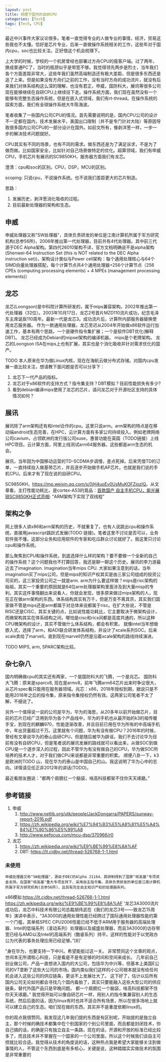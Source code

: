 ```yaml
---
layout: post
title: 梳理下国内的自研CPU
categories: [Tech]
tags: [Tech, CPU]
---
```


最近中兴事件大家议论很多。笔者一直觉得专业的人做专业的事情，经济，贸易这些我也不太懂。恰好是芯片专业，后来一直做操作系统相关的工作，这些年对于国内cpu，soc也比较关注。正好借这个机会梳理下。

上大学的时候，学校的一个机房曾经也部署过方舟CPU的瘦客户端。过了两年，换成普通PC了，当时的瓶颈似乎是带宽不够。我觉得领先两步是烈士，当年我们各个方面差距非常大，这些年我们虽然高端制造还有极大差距，但是很多东西还是追了上来。但是如果没有方舟们之前的工作，没有当时方舟的成功流片，就没有后来我们对体系结构这么深的理解，也没有君正，申威，国防科大，展讯等很多公司现在能够继续在自研CPU上继续往下走。操作系统方面，我们现在虽然没有一个能够有完整生态操作系统，但是在嵌入式领域，我们有rt-thread。在操作系统的探索方面，我们有全球操作系统大牛陈海波。

笔者收集了一些国内公司CPU的情况。首先需要说明的是，国内CPU公司的设计不一定都在国内，技术发展水平，美国出口限制（并不是专门针对大陆）等原因导致很多国内公司CPU的一部分设计在国外。如前文所有，像剥洋葱一样，一步一步的解决技术问题就好。

CPU其实有不同的场景，也有不同的需求。做东西还是为了满足诉求，不是为了做而做。比如国家安全，比如针对自己场景做特定的优化。超算领域，我们有申威CPU，手机芯片有展讯的SC9850KH，服务器方面我们有龙芯。

澄清：cpu和soc的区别。CPU，DSP，MCU的区别。

scoping: 只说cpu，不说操作系统。也不说我们差距更大的芯片制造。

思路：
1.  发展历史，剥洋葱消化吸收的过程。
2.  目前最新处理器的架构和生态。

申威
---
申威处理器又称"SW处理器"，具体负责研发的单位是江南计算机所属于军方研究机构(总参56所)，2006年推出第一代处理器，目前共有4代处理器。其中前三代源于DEC Alpha架构。第四代26010架构不详，官方文档明确说不是alpha架构(Shenwei-64  Instruction Set (this is NOT related to the DEC Alpha instruction set))，架构设计类似与Power cell架构：每个通用处理核心与64个SIMD向量处理器搭配，每个计算节点共4个通用处理器+256个计算节点（256 CPEs (computing  processing  elements) + 4  MPEs (management processing  elements)）

龙芯
---
龙芯(Loongson)是中科院计算所研发的，属于mips兼容架构。2002年推出第一代处理器（32位）。2003年10月17日，龙芯2号首片MZD110流片成功，纪念毛泽东主席诞辰110周年。最新一代是龙芯3。成功流片后，计算所内部服务器替换使用龙芯服务器。
作为一款通用处理器，龙芯至迟从2004年开始做x86软件运行加速工作，基本有两个思路，一个是硬件指令集扩展；一个是软件DBT优化(解释DBT)。
龙芯已经成为Debian的mipsel架构的编译机器。
mips是个老牌架构。
龙芯的Loongson ISA在mips上也有扩展，其实也是个消化吸收并针对需求优化的国产。

TODO 本人原来在华为做Linux内核，现在在海航云做分布式存储。对国内cpu发展一直比较关注，想请教下面问题是否可以分享下：
1.  龙芯下一代产品的指标。
2.  龙芯对于x86软件的支持方式？指令集支持？DBT模拟？目前性能损失有多少?
3.  看到debian编译mips使用了龙芯的芯片，请问龙芯对于开源社区支持的具体情况如何？

展讯
---
展讯除了arm架构还有和intel合作的cpu。这里只说arm。arm架构的特点是在移动端android生态完善，在HPC，云计算方面有多家公司持续投入。例如老牌网络公司cavium，占领欧洲的发行版公司suse，惠普功能在英国（TODO链接）上线HPC项目。云计算方面，阿里上线测试arm64服务器。这些都是arm生态的机会。

展讯，当年因为中国移动运营的TD-SCDMA步调慢，差点死掉。后来凭借TD的订单，一直持续投入做基带芯片，并且逐步开始做手机AP芯片。也就是我们说的手机CPU。后来才有了现在说的自研CPU。

SC9850KH，<https://mp.weixin.qq.com/s/0jH4uoEv0UsMuKOFZiozIQ>。从文章看，主打性能功耗比，是cortex-A53的竟品：[首款国产
自主手机CPU，紫光展锐SC9850KH正式亮相](http://t.cj.sina.com.cn/articles/view/5772303575/1580e5cd7001004pvx?cre=tianyi&mod=pcpager_fintoutiao&loc=13&r=9&doct=0&rfunc=100&tj=none&tr=9):
"ARM架构下实现了双线程"

架构之争
--------
网上很多人讲x86和arm架构的历史，不就重复了。也有人说跳出cpu和操作系统，直接用javascript跳跃式发展(TODO 链接)。笔者这里不讨论是否可以，业务软件我不懂，这部分业务和应用软件的专家和吃瓜群众讨论就好了。我这里只讨论cpu和操作系统。

那么聚焦到CPU和操作系统，到底选择什么样的架构？要不要做一个全新的自己的操作系统？这个问题我也不打算回答，我还是聊一聊这个历史。展讯的李力游最近去了imagination. Imagination当年mips CPU. 大家如果注意到的话，当年imagination买了mips公司，但是mips的知识产权其实是由三家公司组成的投资公司买的，这三家投资公司之一就是arm. arm为什么要这样做？mips是risc架构的始祖，其实一个重要的原因就是64位arm处理器架构里面涉及到大量misp的专利。其实这件事情翻出来说看人，你就会发现，很多原来做过mips架构的人，现在正在做arm架构的东西。体系结构其实有万千，但是万变不离其宗，其实我们国家做不管是mips还是arm都属于对总体来说都属于risc。在扩大些说，不管是RISC还是CISC，其实关键的点，比如说性能功耗比，它主要取决于微架构设计，而微架构其实在体系结构之间，哪怕是cisc和rics间都是高度共通的，所以这种CPU微架构的设计，其实不管做什么体系结构，都会有积累。
就像intel当年想做嵌入式，选择了arm，和ADI联合研发体系结构，并设计了xcale系列SOC。后来xcale卖给了marvell。直到现在marvell仍然是沿着xcale架构的路线持续演进。

TODO MIPS, arm, SPARC架构比较。

杂七杂八
--------
国内明确做cpu的其实还有两家，一个是国防科大的飞腾，一个是兆芯。
国防科大飞腾：原来是sparcv8, 现在是armv8，前年飞腾arm64芯片出来时争议很大，从芯片spec看只能用在服务器领域。兆芯：x86，2018年授权到期，据说只是不能用2018年之后的指令集，原来指令集授权仍然有效。这两家公司笔者不太了解，不细说了。

另外一个值得说一说的公司是华为，华为的海思，从20多年以前开始做芯片，目前的芯片已经广泛用到华为各个产品线中，华为的手机也从最开始的k3的祖传暖手宝，到现在的麒麟970，性能逐渐改善，并且目前已用在华为所有的中高端手机中，年出货量超过千万。这里就有个问题，华为有没有做CPU？2016年的时候，曾经有文章说华为的泰山自研CPU，但是随后被华为辟谣，我们不去讨论华为目前有没有自研CPU，但是笔者说的展讯发展的路线就可以看出来，从做SOC到做CPU是一个逐步深入的过程，因此不管华为有没有做自己的CPU，华为做SOC所培养的技术人才，对于我们做CPU来说都是非常重要的积累。
顺便八卦一下，k3是欧洲的TODO 山，现在华为的泰山是中国自己的山。我这说明了华为心中的志向。详情请见任正非2012年的讲话(TODO)。

最近看朋友圈说："都两个肩膀扛一个脑袋，啥高科技都架不住你天天琢磨。”

参考链接
--------
1.  申威
    1.  <http://www.netlib.org/utk/people/JackDongarra/PAPERS/sunway-report-2016.pdf>
    2.  <https://zh.wikipedia.org/wiki/%E7%94%B3%E5%A8%81%E5%A4%84%E7%90%86%E5%99%A8>
    3.  <http://www.eefocus.com/mcu-dsp/370966/r0>
2.  龙芯
    1.  <https://zh.wikipedia.org/wiki/%E9%BE%99%E8%8A%AF>
    2.  DBT: <https://lt.cjdby.net/thread-526768-1-1.html>

### 未使用
```
申威处理器又称"SW处理器"，源自于DEC的Alpha 21164，其研制得到了国家"核高基"专项资金支持。在国家"核高基"重大专项支持下、采用自主指令集，具体负责研发的单位是江南计算机所属于军方研究机构(总参56所)，且具有完全自主知识产权的处理器系列。
```

x86模拟:https://lt.cjdby.net/thread-526768-1-1.html
<https://zh.wikipedia.org/wiki/%E9%BE%99%E8%8A%AF>
'龙芯3A3000流片成功后，龙芯中科技术有限公司总裁胡伟武在《我们的龙芯3号——致龙芯15周年》演讲中表示，“3A3000的通用处理性能已经跨过了国际通用处理器性能的第一个门槛，其单核SPEC
CPU2006性能已经不低于ARM用于服务器的高端处理器、Intel的低端系列（凌动系列）处理器以及威盛处理器，而且3A3000的访存带宽已经与AMD以及Intel的高端系列（酷睿系列）持平。这样的性能对于以党政办公为代表的事务处理应用已经足够。”[8]'

“身在华为，也要支持一下中兴。希望能挺过这一关。
非常赞同这个文章的观点，世间本无所谓核心科技，只是看是不是有足够的时间和空间来成长。
几年前自己创业做公司，产品一直想进入国内的大公司，包括华为中兴等，但基本上美国E公司的V*T*垄断了这些大公司的市场。国内类似我们这样的小公司根本就没有给任何机会进入这些公司的供应链条，更谈不上发展壮大了。
这下好了，估计以后所有国内公司无论如何都会寻找几个国内备胎了，其实只要能融入这些大型公司的供应链条，替代外国产品只是早晚问题。
都一个肩膀扛一个脑袋，啥高科技都架不住你天天琢磨。”
我觉得开始可以像自研芯片一样，用别人的指令集兼容别人的生态系统，然后后面的话，因为linux有时也并不适合所有场景，所以在很多场地上就可以建立自己的生态。咱们现在做的东西，其实并不是重度依赖linux的。

你的观点我很赞同。我发现这几年我们提的东西是有区别呢，开始提的是独立自主，那个时候的确技术都集中在个别国家的个别公司里面，而且都是封闭技术，你自己搞的话，的确是只有独立自主一条路，现在的话，开源和开放的标准已经比较多了，而且技术并不掌握在一个国家的一个公司里面，所以这个时候我们谈自主可控就比较合适。我觉得从技术的角度说的话，这种热点我是希望大家能够关注到做事情的人，不管这个东西到底是有多核心，关键是说，这种踏踏实实做技术的氛围是非常重要的

